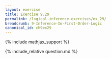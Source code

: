```yaml
---
layout: exercise
title: Exercise 9.29
permalink: /logical-inference-exercises/ex_29/
breadcrumb: 9-Inference-In-First-Order-Logic
canonical_id: ch9ex29
---
```


{% include mathjax_support %}

<div id="hiddden">{% include_relative question.md %}</div>